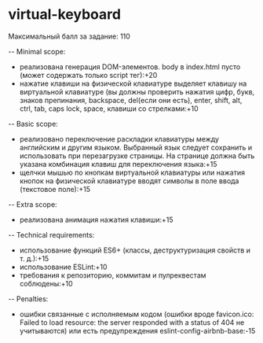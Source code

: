 # virtual-keyboard

Максимальный балл за задание: 110

-- Minimal scope:

- реализована генерация DOM-элементов. body в index.html пусто (может содержать
  только script тег):+20
- нажатие клавиши на физической клавиатуре выделяет клавишу на виртуальной
  клавиатуре (вы должны проверить нажатия цифр, букв, знаков препинания,
  backspace, del(если они есть), enter, shift, alt, ctrl, tab, caps lock, space,
  клавиши со стрелками:+10

-- Basic scope:

- реализовано переключение раскладки клавиатуры между английским и другим
  языком. Выбранный язык следует сохранить и использовать при перезагрузке
  страницы. На странице должна быть указана комбинация клавиш для переключения
  языка:+15
- щелчки мышью по кнопкам виртуальной клавиатуры или нажатия кнопок на
  физической клавиатуре вводят символы в поле ввода (текстовое поле):+15

-- Extra scope:

- реализована анимация нажатия клавиши:+15

-- Technical requirements:

- использование функций ES6+ (классы, деструктуризация свойств и т. д.):+15
- использование ESLint:+10
- требования к репозиторию, коммитам и пулреквестам соблюдены:+10

-- Penalties:

- ошибки связанные с исполняемым кодом (ошибки вроде favicon.ico: Failed to load
  resource: the server responded with a status of 404 не учитываются) или есть
  предупреждения eslint-config-airbnb-base:-15
